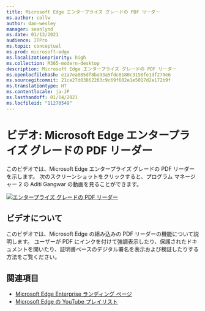 ```yaml
---
title: Microsoft Edge エンタープライズ グレードの PDF リーダー
ms.author: collw
author: dan-wesley
manager: seanlynd
ms.date: 01/13/2021
audience: ITPro
ms.topic: conceptual
ms.prod: microsoft-edge
ms.localizationpriority: high
ms.collection: M365-modern-desktop
description: Microsoft Edge エンタープライズ グレードの PDF リーダー
ms.openlocfilehash: e1a7ea885df8ba93a5fdc8180c3150fe1df279e6
ms.sourcegitcommit: 21ce27d03862263c9c69f602e1e5017d2e172b9f
ms.translationtype: HT
ms.contentlocale: ja-JP
ms.lasthandoff: 01/14/2021
ms.locfileid: "11270549"
---
```

# ビデオ: Microsoft Edge エンタープライズ グレードの PDF リーダー

このビデオでは、Microsoft Edge エンタープライズ グレードの PDF リーダーを示します。 次のスクリーンショットをクリックすると、プログラム マネージャー 2 の Aditi Gangwar の動画を見ることができます。

[![エンタープライズ グレードの PDF リーダー](media/microsoft-edge-video-pdf-reader/0.png)](http://www.youtube.com/watch?v=XWAqNQ0xAcE "Enterprise grade PDF reader")

## ビデオについて

このビデオでは、Microsoft Edge の組み込みの PDF リーダーの機能について説明します。 ユーザーが PDF にインクを付けて強調表示したり、保護されたドキュメントを開いたり、証明書ベースのデジタル署名を表示および検証したりする方法をご覧ください。

## 関連項目

- [Microsoft Edge Enterprise ランディング ページ](https://aka.ms/EdgeEnterprise)
- [Microsoft Edge の YouTube プレイリスト](https://www.youtube.com/playlist?list=PLXtHYVsvn_b-uXh1tMeYpT-0iD8tD3tFy)
